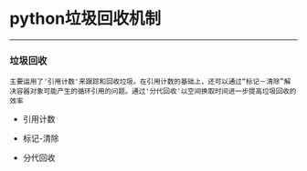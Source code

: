 # python垃圾回收机制
___
### 垃圾回收
  `主要运用了'引用计数'来跟踪和回收垃圾。在引用计数的基础上，还可以通过“标记－清除”解决容器对象可能产生的循环引用的问题。通过'分代回收'以空间换取时间进一步提高垃圾回收的效率`

* 引用计数

* 标记-清除

* 分代回收
